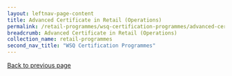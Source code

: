 ```yaml
---
layout: leftnav-page-content
title: Advanced Certificate in Retail (Operations)
permalink: /retail-programmes/wsq-certification-programmes/advanced-certificate-in-retail-operations
breadcrumb: Advanced Certificate in Retail (Operations)
collection_name: retail-programmes
second_nav_title: "WSQ Certification Programmes"
---
```

<a href="#" onclick="history.go(-1)">Back to previous page</a><br>
